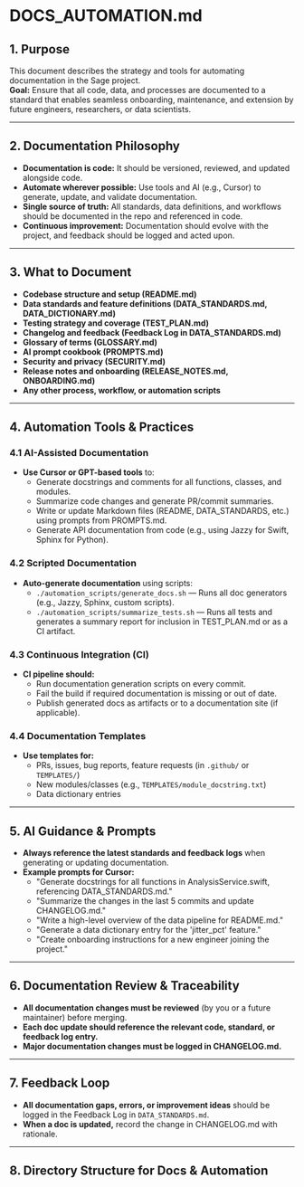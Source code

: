 # DOCS_AUTOMATION.md

## 1. Purpose

This document describes the strategy and tools for automating documentation in the Sage project.  
**Goal:** Ensure that all code, data, and processes are documented to a standard that enables seamless onboarding, maintenance, and extension by future engineers, researchers, or data scientists.

---

## 2. Documentation Philosophy

- **Documentation is code:** It should be versioned, reviewed, and updated alongside code.
- **Automate wherever possible:** Use tools and AI (e.g., Cursor) to generate, update, and validate documentation.
- **Single source of truth:** All standards, data definitions, and workflows should be documented in the repo and referenced in code.
- **Continuous improvement:** Documentation should evolve with the project, and feedback should be logged and acted upon.

---

## 3. What to Document

- **Codebase structure and setup (README.md)**
- **Data standards and feature definitions (DATA_STANDARDS.md, DATA_DICTIONARY.md)**
- **Testing strategy and coverage (TEST_PLAN.md)**
- **Changelog and feedback (Feedback Log in DATA_STANDARDS.md)**
- **Glossary of terms (GLOSSARY.md)**
- **AI prompt cookbook (PROMPTS.md)**
- **Security and privacy (SECURITY.md)**
- **Release notes and onboarding (RELEASE_NOTES.md, ONBOARDING.md)**
- **Any other process, workflow, or automation scripts**

---

## 4. Automation Tools & Practices

### 4.1 AI-Assisted Documentation

- **Use Cursor or GPT-based tools** to:
  - Generate docstrings and comments for all functions, classes, and modules.
  - Summarize code changes and generate PR/commit summaries.
  - Write or update Markdown files (README, DATA_STANDARDS, etc.) using prompts from PROMPTS.md.
  - Generate API documentation from code (e.g., using Jazzy for Swift, Sphinx for Python).

### 4.2 Scripted Documentation

- **Auto-generate documentation** using scripts:
  - `./automation_scripts/generate_docs.sh` — Runs all doc generators (e.g., Jazzy, Sphinx, custom scripts).
  - `./automation_scripts/summarize_tests.sh` — Runs all tests and generates a summary report for inclusion in TEST_PLAN.md or as a CI artifact.

### 4.3 Continuous Integration (CI)

- **CI pipeline should:**
  - Run documentation generation scripts on every commit.
  - Fail the build if required documentation is missing or out of date.
  - Publish generated docs as artifacts or to a documentation site (if applicable).

### 4.4 Documentation Templates

- **Use templates for:**
  - PRs, issues, bug reports, feature requests (in `.github/` or `TEMPLATES/`)
  - New modules/classes (e.g., `TEMPLATES/module_docstring.txt`)
  - Data dictionary entries

---

## 5. AI Guidance & Prompts

- **Always reference the latest standards and feedback logs** when generating or updating documentation.
- **Example prompts for Cursor:**
  - "Generate docstrings for all functions in AnalysisService.swift, referencing DATA_STANDARDS.md."
  - "Summarize the changes in the last 5 commits and update CHANGELOG.md."
  - "Write a high-level overview of the data pipeline for README.md."
  - "Generate a data dictionary entry for the 'jitter_pct' feature."
  - "Create onboarding instructions for a new engineer joining the project."

---

## 6. Documentation Review & Traceability

- **All documentation changes must be reviewed** (by you or a future maintainer) before merging.
- **Each doc update should reference the relevant code, standard, or feedback log entry.**
- **Major documentation changes must be logged in CHANGELOG.md.**

---

## 7. Feedback Loop

- **All documentation gaps, errors, or improvement ideas** should be logged in the Feedback Log in `DATA_STANDARDS.md`.
- **When a doc is updated,** record the change in CHANGELOG.md with rationale.

---

## 8. Directory Structure for Docs & Automation

```


```
